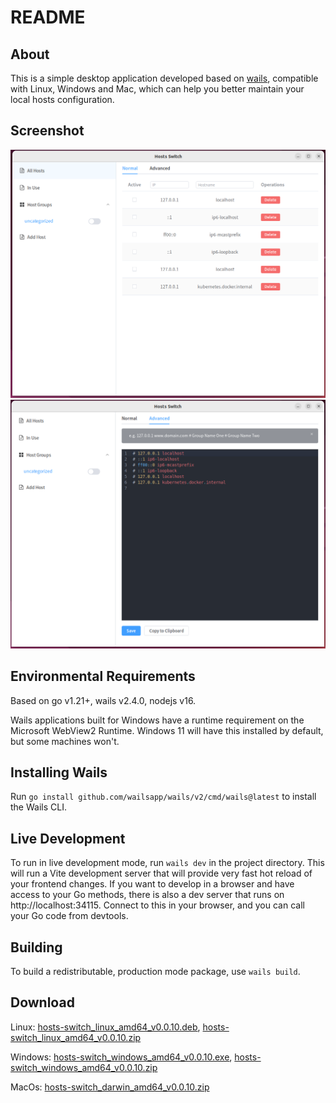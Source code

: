# README

## About

This is a simple desktop application developed based on [wails](https://wails.io/), compatible with Linux, Windows and Mac, which can help you better maintain your local hosts configuration.

## Screenshot

![Screenshot1](screenshot1.png "Screenshot1")
![Screenshot2](screenshot2.png "Screenshot2")

## Environmental Requirements
Based on go v1.21+, wails v2.4.0, nodejs v16. 

Wails applications built for Windows have a runtime requirement on the Microsoft WebView2 Runtime. Windows 11 will have this installed by default, but some machines won't.

## Installing Wails
Run `go install github.com/wailsapp/wails/v2/cmd/wails@latest` to install the Wails CLI.

## Live Development

To run in live development mode, run `wails dev` in the project directory. This will run a Vite development
server that will provide very fast hot reload of your frontend changes. If you want to develop in a browser
and have access to your Go methods, there is also a dev server that runs on http://localhost:34115. Connect
to this in your browser, and you can call your Go code from devtools.

## Building

To build a redistributable, production mode package, use `wails build`.

## Download

Linux: [hosts-switch_linux_amd64_v0.0.10.deb](https://github.com/conkayyan/hosts-switch/releases/download/v0.0.10/hosts-switch_linux_amd64_v0.0.10.deb), [hosts-switch_linux_amd64_v0.0.10.zip](https://github.com/conkayyan/hosts-switch/releases/download/v0.0.10/hosts-switch_linux_amd64_v0.0.10.zip)

Windows: [hosts-switch_windows_amd64_v0.0.10.exe](https://github.com/conkayyan/hosts-switch/releases/download/v0.0.10/hosts-switch_windows_amd64_v0.0.10.exe), [hosts-switch_windows_amd64_v0.0.10.zip](https://github.com/conkayyan/hosts-switch/releases/download/v0.0.10/hosts-switch_windows_amd64_v0.0.10.zip)

MacOs: [hosts-switch_darwin_amd64_v0.0.10.zip](https://github.com/conkayyan/hosts-switch/releases/download/v0.0.10/hosts-switch_darwin_amd64_v0.0.10.zip)
